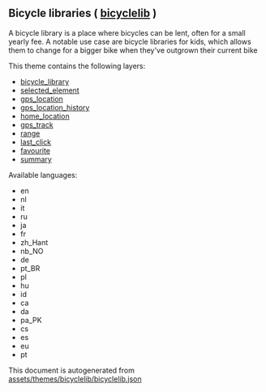 [//]: # (WARNING: this file is automatically generated. Please find the sources at the bottom and edit those sources)



 Bicycle libraries ( [bicyclelib](https://mapcomplete.org/bicyclelib) ) 
------------------------------------------------------------------------



A bicycle library is a place where bicycles can be lent, often for a small yearly fee. A notable use case are bicycle libraries for kids, which allows them to change for a bigger bike when they've outgrown their current bike

This theme contains the following layers:



  - [bicycle_library](../Layers/bicycle_library.md)
  - [selected_element](../Layers/selected_element.md)
  - [gps_location](../Layers/gps_location.md)
  - [gps_location_history](../Layers/gps_location_history.md)
  - [home_location](../Layers/home_location.md)
  - [gps_track](../Layers/gps_track.md)
  - [range](../Layers/range.md)
  - [last_click](../Layers/last_click.md)
  - [favourite](../Layers/favourite.md)
  - [summary](../Layers/summary.md)


Available languages:



  - en
  - nl
  - it
  - ru
  - ja
  - fr
  - zh_Hant
  - nb_NO
  - de
  - pt_BR
  - pl
  - hu
  - id
  - ca
  - da
  - pa_PK
  - cs
  - es
  - eu
  - pt
 

This document is autogenerated from [assets/themes/bicyclelib/bicyclelib.json](https://github.com/pietervdvn/MapComplete/blob/develop/assets/themes/bicyclelib/bicyclelib.json)
